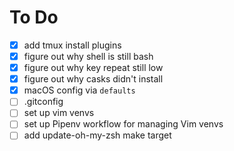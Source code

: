 # To Do
- [X] add tmux install plugins
- [X] figure out why shell is still bash
- [X] figure out why key repeat still low
- [X] figure out why casks didn't install
- [X] macOS config via `defaults`
- [ ] .gitconfig
- [ ] set up vim venvs
- [ ] set up Pipenv workflow for managing Vim venvs
- [ ] add update-oh-my-zsh make target
